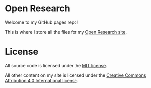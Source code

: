 # Open Research
Welcome to my GitHub pages repo!

This is where I store all the files for my [Open Research site](https://gemmadanks.github.io/).

# License

All source code is licensed under the [MIT license](https://github.com/gemmadanks/gemmadanks.github.io/blob/main/LICENSE).

All other content on my site is licensed under the [Creative Commons Attribution 4.0 International license](https://creativecommons.org/licenses/by/4.0/).
